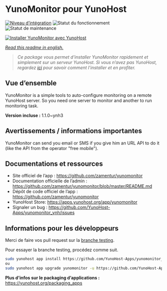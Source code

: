 <!--
N.B.: This README was automatically generated by https://github.com/YunoHost/apps/tree/master/tools/README-generator
It shall NOT be edited by hand.
-->

# YunoMonitor pour YunoHost

[![Niveau d’intégration](https://dash.yunohost.org/integration/yunomonitor.svg)](https://dash.yunohost.org/appci/app/yunomonitor) ![Statut du fonctionnement](https://ci-apps.yunohost.org/ci/badges/yunomonitor.status.svg) ![Statut de maintenance](https://ci-apps.yunohost.org/ci/badges/yunomonitor.maintain.svg)

[![Installer YunoMonitor avec YunoHost](https://install-app.yunohost.org/install-with-yunohost.svg)](https://install-app.yunohost.org/?app=yunomonitor)

*[Read this readme in english.](./README.md)*

> *Ce package vous permet d’installer YunoMonitor rapidement et simplement sur un serveur YunoHost.
Si vous n’avez pas YunoHost, regardez [ici](https://yunohost.org/#/install) pour savoir comment l’installer et en profiter.*

## Vue d’ensemble

YunoMonitor is a simple tools to auto-configure monitoring on a remote YunoHost server. So you need one server to monitor and another to run monitoring task.


**Version incluse :** 1.1.0~ynh3
## Avertissements / informations importantes

YunoMonitor can send you email or SMS if you give him an URL API to do it (like the API from the operator "free mobile").

## Documentations et ressources

* Site officiel de l’app : <https://github.com/zamentur/yunomonitor>
* Documentation officielle de l’admin : <https://github.com/zamentur/yunomonitor/blob/master/README.md>
* Dépôt de code officiel de l’app : <https://github.com/zamentur/yunomonitor>
* YunoHost Store: <https://apps.yunohost.org/app/yunomonitor>
* Signaler un bug : <https://github.com/YunoHost-Apps/yunomonitor_ynh/issues>

## Informations pour les développeurs

Merci de faire vos pull request sur la [branche testing](https://github.com/YunoHost-Apps/yunomonitor_ynh/tree/testing).

Pour essayer la branche testing, procédez comme suit.

``` bash
sudo yunohost app install https://github.com/YunoHost-Apps/yunomonitor_ynh/tree/testing --debug
ou
sudo yunohost app upgrade yunomonitor -u https://github.com/YunoHost-Apps/yunomonitor_ynh/tree/testing --debug
```

**Plus d’infos sur le packaging d’applications :** <https://yunohost.org/packaging_apps>